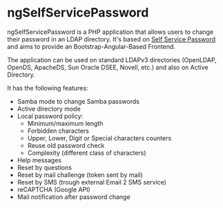 # ngSelfServicePassword

ngSelfServicePassword is a PHP application that allows users to change their password in an LDAP directory. It's based on [Self Service Password](http://ltb-project.org/wiki/documentation/self-service-password) and aims to provide an Bootstrap-Angular-Based Frontend.

The application can be used on standard LDAPv3 directories (OpenLDAP, OpenDS, ApacheDS, Sun Oracle DSEE, Novell, etc.) and also on Active Directory.

It has the following features:

* Samba mode to change Samba passwords
* Active directory mode
* Local password policy:
  * Minimum/maximum length
  * Forbidden characters
  * Upper, Lower, Digit or Special characters counters
  * Reuse old password check
  * Complexity (different class of characters)
* Help messages
* Reset by questions
* Reset by mail challenge (token sent by mail)
* Reset by SMS (trough external Email 2 SMS service)
* reCAPTCHA (Google API)
* Mail notification after password change
